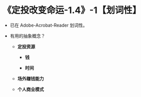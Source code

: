 # 《定投改变命运-1.4》-1【划词性】

- 已在 Adobe-Acrobat-Reader 划词性。

- 有用的抽象概念？

  - **定投资源**

    - **钱**

    - **时间**

  - **场外赚钱能力**

  - **个人商业模式**

    

